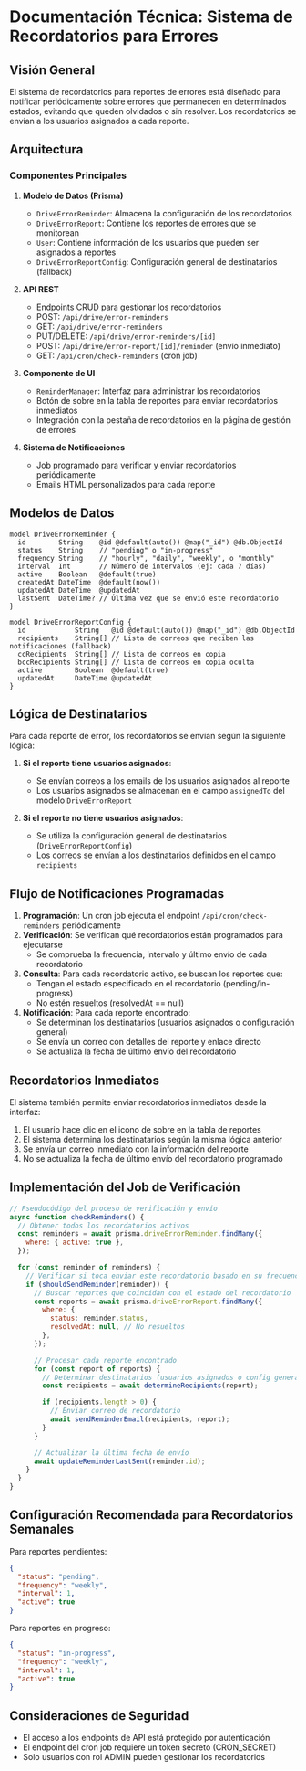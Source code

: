 # Documentación Técnica: Sistema de Recordatorios para Errores

## Visión General

El sistema de recordatorios para reportes de errores está diseñado para notificar periódicamente sobre errores que permanecen en determinados estados, evitando que queden olvidados o sin resolver. Los recordatorios se envían a los usuarios asignados a cada reporte.

## Arquitectura

### Componentes Principales

1. **Modelo de Datos (Prisma)**

   - `DriveErrorReminder`: Almacena la configuración de los recordatorios
   - `DriveErrorReport`: Contiene los reportes de errores que se monitorean
   - `User`: Contiene información de los usuarios que pueden ser asignados a reportes
   - `DriveErrorReportConfig`: Configuración general de destinatarios (fallback)

2. **API REST**

   - Endpoints CRUD para gestionar los recordatorios
   - POST: `/api/drive/error-reminders`
   - GET: `/api/drive/error-reminders`
   - PUT/DELETE: `/api/drive/error-reminders/[id]`
   - POST: `/api/drive/error-report/[id]/reminder` (envío inmediato)
   - GET: `/api/cron/check-reminders` (cron job)

3. **Componente de UI**

   - `ReminderManager`: Interfaz para administrar los recordatorios
   - Botón de sobre en la tabla de reportes para enviar recordatorios inmediatos
   - Integración con la pestaña de recordatorios en la página de gestión de errores

4. **Sistema de Notificaciones**
   - Job programado para verificar y enviar recordatorios periódicamente
   - Emails HTML personalizados para cada reporte

## Modelos de Datos

```prisma
model DriveErrorReminder {
  id        String    @id @default(auto()) @map("_id") @db.ObjectId
  status    String    // "pending" o "in-progress"
  frequency String    // "hourly", "daily", "weekly", o "monthly"
  interval  Int       // Número de intervalos (ej: cada 7 días)
  active    Boolean   @default(true)
  createdAt DateTime  @default(now())
  updatedAt DateTime  @updatedAt
  lastSent  DateTime? // Última vez que se envió este recordatorio
}

model DriveErrorReportConfig {
  id            String   @id @default(auto()) @map("_id") @db.ObjectId
  recipients    String[] // Lista de correos que reciben las notificaciones (fallback)
  ccRecipients  String[] // Lista de correos en copia
  bccRecipients String[] // Lista de correos en copia oculta
  active        Boolean  @default(true)
  updatedAt     DateTime @updatedAt
}
```

## Lógica de Destinatarios

Para cada reporte de error, los recordatorios se envían según la siguiente lógica:

1. **Si el reporte tiene usuarios asignados**:

   - Se envían correos a los emails de los usuarios asignados al reporte
   - Los usuarios asignados se almacenan en el campo `assignedTo` del modelo `DriveErrorReport`

2. **Si el reporte no tiene usuarios asignados**:
   - Se utiliza la configuración general de destinatarios (`DriveErrorReportConfig`)
   - Los correos se envían a los destinatarios definidos en el campo `recipients`

## Flujo de Notificaciones Programadas

1. **Programación**: Un cron job ejecuta el endpoint `/api/cron/check-reminders` periódicamente
2. **Verificación**: Se verifican qué recordatorios están programados para ejecutarse
   - Se comprueba la frecuencia, intervalo y último envío de cada recordatorio
3. **Consulta**: Para cada recordatorio activo, se buscan los reportes que:
   - Tengan el estado especificado en el recordatorio (pending/in-progress)
   - No estén resueltos (resolvedAt == null)
4. **Notificación**: Para cada reporte encontrado:
   - Se determinan los destinatarios (usuarios asignados o configuración general)
   - Se envía un correo con detalles del reporte y enlace directo
   - Se actualiza la fecha de último envío del recordatorio

## Recordatorios Inmediatos

El sistema también permite enviar recordatorios inmediatos desde la interfaz:

1. El usuario hace clic en el icono de sobre en la tabla de reportes
2. El sistema determina los destinatarios según la misma lógica anterior
3. Se envía un correo inmediato con la información del reporte
4. No se actualiza la fecha de último envío del recordatorio programado

## Implementación del Job de Verificación

```javascript
// Pseudocódigo del proceso de verificación y envío
async function checkReminders() {
  // Obtener todos los recordatorios activos
  const reminders = await prisma.driveErrorReminder.findMany({
    where: { active: true },
  });

  for (const reminder of reminders) {
    // Verificar si toca enviar este recordatorio basado en su frecuencia e intervalo
    if (shouldSendReminder(reminder)) {
      // Buscar reportes que coincidan con el estado del recordatorio
      const reports = await prisma.driveErrorReport.findMany({
        where: {
          status: reminder.status,
          resolvedAt: null, // No resueltos
        },
      });

      // Procesar cada reporte encontrado
      for (const report of reports) {
        // Determinar destinatarios (usuarios asignados o config general)
        const recipients = await determineRecipients(report);

        if (recipients.length > 0) {
          // Enviar correo de recordatorio
          await sendReminderEmail(recipients, report);
        }
      }

      // Actualizar la última fecha de envío
      await updateReminderLastSent(reminder.id);
    }
  }
}
```

## Configuración Recomendada para Recordatorios Semanales

Para reportes pendientes:

```json
{
  "status": "pending",
  "frequency": "weekly",
  "interval": 1,
  "active": true
}
```

Para reportes en progreso:

```json
{
  "status": "in-progress",
  "frequency": "weekly",
  "interval": 1,
  "active": true
}
```

## Consideraciones de Seguridad

- El acceso a los endpoints de API está protegido por autenticación
- El endpoint del cron job requiere un token secreto (CRON_SECRET)
- Solo usuarios con rol ADMIN pueden gestionar los recordatorios
